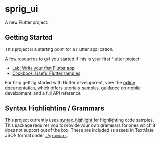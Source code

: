 # sprig_ui

A new Flutter project.

## Getting Started

This project is a starting point for a Flutter application.

A few resources to get you started if this is your first Flutter project:

- [Lab: Write your first Flutter app](https://docs.flutter.dev/get-started/codelab)
- [Cookbook: Useful Flutter samples](https://docs.flutter.dev/cookbook)

For help getting started with Flutter development, view the
[online documentation](https://docs.flutter.dev/), which offers tutorials,
samples, guidance on mobile development, and a full API reference.

## Syntax Highlighting / Grammars

This project currently uses [syntax_highlight](https://github.com/serverpod/syntax_highlight) for highlighting code samples. This package requires you to provide your own grammars for ones which
it does not support out of the box. These are included as assets in TextMate JSON format
under [`./grammars`](./grammars/).

